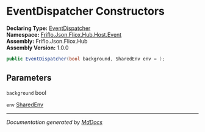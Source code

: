 ﻿<!--  
  <auto-generated>   
    The contents of this file were generated by a tool.  
    Changes to this file may be list if the file is regenerated  
  </auto-generated>   
-->

# EventDispatcher Constructors

**Declaring Type:** [EventDispatcher](../index.md)  
**Namespace:** [Friflo.Json.Fliox.Hub.Host.Event](../../index.md)  
**Assembly:** Friflo.Json.Fliox.Hub  
**Assembly Version:** 1.0.0

```csharp
public EventDispatcher(bool background, SharedEnv env = );
```

## Parameters

`background`  bool

`env`  [SharedEnv](../../../SharedEnv/index.md)

___

*Documentation generated by [MdDocs](https://github.com/ap0llo/mddocs)*
